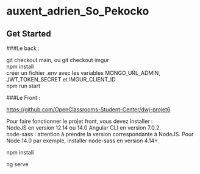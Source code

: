 # auxent_adrien_So_Pekocko  

## Get Started  

###Le back :  

git checkout main, ou git checkout imgur   
npm install  
créer un fichier .env avec les variables MONGO_URL_ADMIN, JWT_TOKEN_SECRET et IMGUR_CLIENT_ID  
npm run start  

###Le Front :  

https://github.com/OpenClassrooms-Student-Center/dwj-projet6  

Pour faire fonctionner le projet front, vous devez installer :  
NodeJS en version 12.14 ou 14.0 Angular CLI en version 7.0.2.  
node-sass : attention à prendre la version correspondante à NodeJS. Pour Node 14.0 par exemple, installer node-sass en version 4.14+.  

npm install  

ng serve  